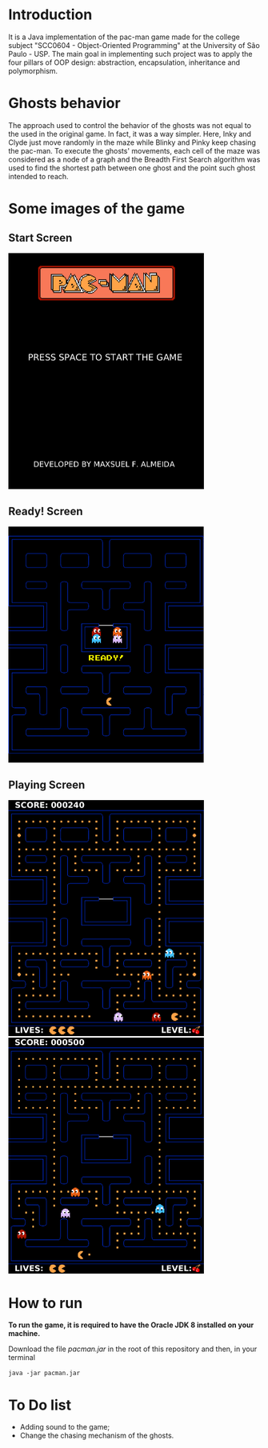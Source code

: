 # Introduction
It is a Java implementation of the pac-man game made for the college subject "SCC0604 - Object-Oriented Programming" at the University of São Paulo - USP. 
The main goal in implementing such project was to apply the four pillars of OOP design: abstraction, encapsulation, inheritance and polymorphism.

# Ghosts behavior
The approach used to control the behavior of the ghosts was not equal to the used in the original game. In fact, it was a way simpler. Here, Inky and Clyde just move randomly in the maze while Blinky and Pinky keep chasing the pac-man. To execute the ghosts' movements, each cell of the maze was considered as a node of a graph and the Breadth First Search algorithm was used to find the shortest path between one ghost and the point such ghost  intended to reach.

# Some images of the game

## Start Screen

<img src="https://github.com/maxsuel-fa/PAC-MAN/blob/main/imgs/startScreen.gif" style="width:390.5px;height:472px;">

## Ready! Screen

<img src="https://github.com/maxsuel-fa/PAC-MAN/blob/main/imgs/readyScreen.png" style="width:390.5px;height:472px;">

## Playing Screen

<div class="img_container">
    <img class="image-align-left" src="https://github.com/maxsuel-fa/PAC-MAN/blob/main/imgs/Playing1.png" style="width:390.5px;height:472px;"/>
    <img class="image-align-left" src="https://github.com/maxsuel-fa/PAC-MAN/blob/main/imgs/Playing2.png" style="width:390.5px;height:472px;">
</div>


# How to run

**To run the game, it is required to have the Oracle JDK 8 installed on your machine.**

Download the file _pacman.jar_ in the root of this repository and then, in your terminal

    java -jar pacman.jar

# To Do list
* Adding sound to the game;
* Change the chasing mechanism of the ghosts.
    
